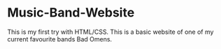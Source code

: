 # Music-Band-Website

This is my first try with HTML/CSS.
This is a basic website of one of my current favourite bands Bad Omens.
